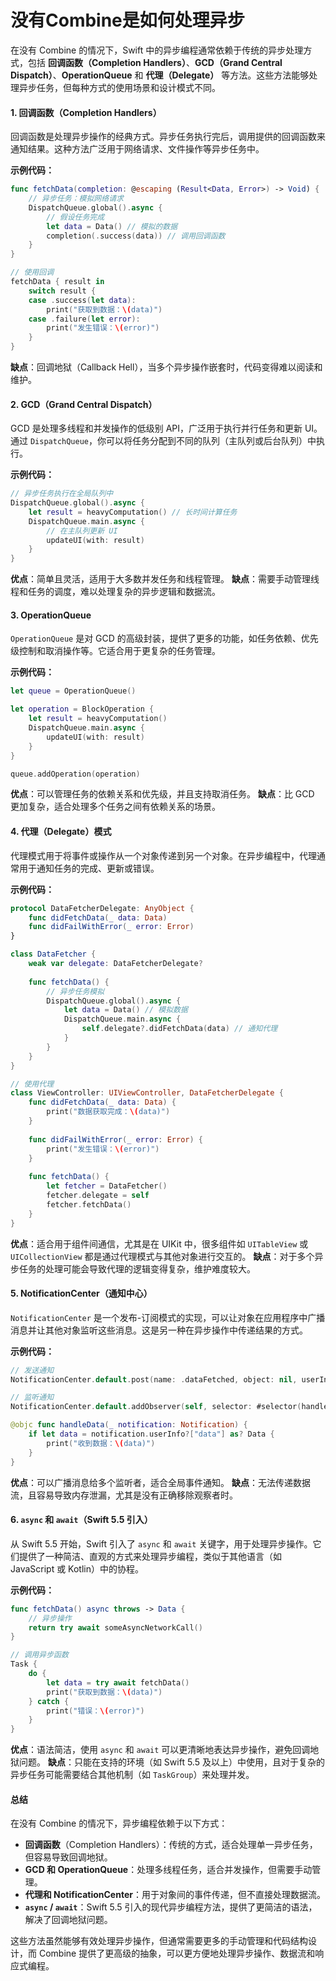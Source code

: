 # 没有Combine是如何处理异步

在没有 Combine 的情况下，Swift 中的异步编程通常依赖于传统的异步处理方式，包括 **回调函数（Completion Handlers）**、**GCD（Grand Central Dispatch）**、**OperationQueue** 和 **代理（Delegate）** 等方法。这些方法能够处理异步任务，但每种方式的使用场景和设计模式不同。

#### 1. **回调函数（Completion Handlers）**

回调函数是处理异步操作的经典方式。异步任务执行完后，调用提供的回调函数来通知结果。这种方法广泛用于网络请求、文件操作等异步任务中。

**示例代码：**

```swift
func fetchData(completion: @escaping (Result<Data, Error>) -> Void) {
    // 异步任务：模拟网络请求
    DispatchQueue.global().async {
        // 假设任务完成
        let data = Data() // 模拟的数据
        completion(.success(data)) // 调用回调函数
    }
}

// 使用回调
fetchData { result in
    switch result {
    case .success(let data):
        print("获取到数据：\(data)")
    case .failure(let error):
        print("发生错误：\(error)")
    }
}
```

**缺点**：回调地狱（Callback Hell），当多个异步操作嵌套时，代码变得难以阅读和维护。

#### 2. **GCD（Grand Central Dispatch）**

GCD 是处理多线程和并发操作的低级别 API，广泛用于执行并行任务和更新 UI。通过 `DispatchQueue`，你可以将任务分配到不同的队列（主队列或后台队列）中执行。

**示例代码：**

```swift
// 异步任务执行在全局队列中
DispatchQueue.global().async {
    let result = heavyComputation() // 长时间计算任务
    DispatchQueue.main.async {
        // 在主队列更新 UI
        updateUI(with: result)
    }
}
```

**优点**：简单且灵活，适用于大多数并发任务和线程管理。 **缺点**：需要手动管理线程和任务的调度，难以处理复杂的异步逻辑和数据流。

#### 3. **OperationQueue**

`OperationQueue` 是对 GCD 的高级封装，提供了更多的功能，如任务依赖、优先级控制和取消操作等。它适合用于更复杂的任务管理。

**示例代码：**

```swift
let queue = OperationQueue()

let operation = BlockOperation {
    let result = heavyComputation()
    DispatchQueue.main.async {
        updateUI(with: result)
    }
}

queue.addOperation(operation)
```

**优点**：可以管理任务的依赖关系和优先级，并且支持取消任务。 **缺点**：比 GCD 更加复杂，适合处理多个任务之间有依赖关系的场景。

#### 4. **代理（Delegate）模式**

代理模式用于将事件或操作从一个对象传递到另一个对象。在异步编程中，代理通常用于通知任务的完成、更新或错误。

**示例代码：**

```swift
protocol DataFetcherDelegate: AnyObject {
    func didFetchData(_ data: Data)
    func didFailWithError(_ error: Error)
}

class DataFetcher {
    weak var delegate: DataFetcherDelegate?
    
    func fetchData() {
        // 异步任务模拟
        DispatchQueue.global().async {
            let data = Data() // 模拟数据
            DispatchQueue.main.async {
                self.delegate?.didFetchData(data) // 通知代理
            }
        }
    }
}

// 使用代理
class ViewController: UIViewController, DataFetcherDelegate {
    func didFetchData(_ data: Data) {
        print("数据获取完成：\(data)")
    }
    
    func didFailWithError(_ error: Error) {
        print("发生错误：\(error)")
    }
    
    func fetchData() {
        let fetcher = DataFetcher()
        fetcher.delegate = self
        fetcher.fetchData()
    }
}
```

**优点**：适合用于组件间通信，尤其是在 UIKit 中，很多组件如 `UITableView` 或 `UICollectionView` 都是通过代理模式与其他对象进行交互的。 **缺点**：对于多个异步任务的处理可能会导致代理的逻辑变得复杂，维护难度较大。

#### 5. **NotificationCenter（通知中心）**

`NotificationCenter` 是一个发布-订阅模式的实现，可以让对象在应用程序中广播消息并让其他对象监听这些消息。这是另一种在异步操作中传递结果的方式。

**示例代码：**

```swift
// 发送通知
NotificationCenter.default.post(name: .dataFetched, object: nil, userInfo: ["data": someData])

// 监听通知
NotificationCenter.default.addObserver(self, selector: #selector(handleData(_:)), name: .dataFetched, object: nil)

@objc func handleData(_ notification: Notification) {
    if let data = notification.userInfo?["data"] as? Data {
        print("收到数据：\(data)")
    }
}
```

**优点**：可以广播消息给多个监听者，适合全局事件通知。 **缺点**：无法传递数据流，且容易导致内存泄漏，尤其是没有正确移除观察者时。

#### 6. **`async` 和 `await`（Swift 5.5 引入）**

从 Swift 5.5 开始，Swift 引入了 `async` 和 `await` 关键字，用于处理异步操作。它们提供了一种简洁、直观的方式来处理异步编程，类似于其他语言（如 JavaScript 或 Kotlin）中的协程。

**示例代码：**

```swift
func fetchData() async throws -> Data {
    // 异步操作
    return try await someAsyncNetworkCall()
}

// 调用异步函数
Task {
    do {
        let data = try await fetchData()
        print("获取到数据：\(data)")
    } catch {
        print("错误：\(error)")
    }
}
```

**优点**：语法简洁，使用 `async` 和 `await` 可以更清晰地表达异步操作，避免回调地狱问题。 **缺点**：只能在支持的环境（如 Swift 5.5 及以上）中使用，且对于复杂的异步任务可能需要结合其他机制（如 `TaskGroup`）来处理并发。

#### 总结

在没有 Combine 的情况下，异步编程依赖于以下方式：

* **回调函数**（Completion Handlers）：传统的方式，适合处理单一异步任务，但容易导致回调地狱。
* **GCD 和 OperationQueue**：处理多线程任务，适合并发操作，但需要手动管理。
* **代理和 NotificationCenter**：用于对象间的事件传递，但不直接处理数据流。
* **`async` / `await`**：Swift 5.5 引入的现代异步编程方法，提供了更简洁的语法，解决了回调地狱问题。

这些方法虽然能够有效处理异步操作，但通常需要更多的手动管理和代码结构设计，而 Combine 提供了更高级的抽象，可以更方便地处理异步操作、数据流和响应式编程。
